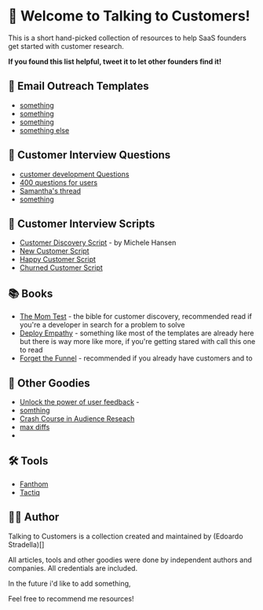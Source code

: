 # 👋 Welcome to Talking to Customers!

This is a short hand-picked collection of resources to help SaaS founders get started with customer research.

**If you found this list helpful, tweet it to let other founders find it!**

## 💌 Email Outreach Templates
* [something](https://wynter.com/post/customers-for-interviews)
* [something](https://twitter.com/sab8a/status/1750139712424091767)
* [something](https://www.groovehq.com/attachments/blog/non-scaleable-growth-tactics/a-request.png)
* [something else](https://cdn-aipmi.nitrocdn.com/pUHWBQidOlEeRPsGpymdfXQXdCAwwKii/assets/images/optimized/rev-c3155a1/encharge.io/wp-content/uploads/2019/08/personal-intro.jpg)


## 🔎 Customer Interview Questions
* [customer development Questions](https://mfishbein.com/the-ultimate-list-of-customer-development-questions/)
* [400 questions for users](https://mazedesign.notion.site/69479454c71a48c49dae6e4f8406bd9a?v=eeb8b6ff563c4f47a69a70ccd5d36c56)
* [Samantha's thread](https://twitter.com/samanthalcc/status/1567859143926599681?ref_src=twsrc%5Etfw%7Ctwcamp%5Etweetembed%7Ctwterm%5E1567859143926599681%7Ctwgr%5Ebe8958826cf224887267734f0f13f704902ec5b2%7Ctwcon%5Es1_&ref_url=https%3A%2F%2Fwww.notion.so%2Fedoardostradella%2FStudies-d19fbe731e774318ae655a41a8ff0341)
* [something](https://www.insightpipeline.com/customer-interview-questions)

## 💎 Customer Interview Scripts
* [Customer Discovery Script](https://deployempathy.substack.com/p/customer-interview-script-discovery-phase-i-e-before-you-ve-built-anything-415336) - by Michele Hansen
* [New Customer Script](https://deployempathy.substack.com/p/customer-interview-script-template-relatively-new-customer-aka-jtbd-switch-interview-415338)
* [Happy Customer Script](https://deployempathy.substack.com/p/customer-interview-script-happy-customer-415341)
* [Churned Customer Script](https://deployempathy.substack.com/p/customer-interview-script-churned-customer-415342)

## 📚 Books
* [The Mom Test](https://www.momtestbook.com/) - the bible for customer discovery, recommended read if you're a developer in search for a problem to solve
* [Deploy Empathy](https://deployempathy.com/) - something like most of the templates are already here but there is way more like more, if you're getting stared with call this one to read
* [Forget the Funnel](https://www.forgetthefunnel.com/customer-led-growth/book) - recommended if you already have customers and to


## 🚀 Other Goodies
* [Unlock the power of user feedback](https://growthroadmaps.beehiiv.com/p/unlock-power-user-feedback) - 
* [somthing](https://demandmaven.substack.com/p/how-to-not-do-product-discovery)
* [Crash Course in Audience Reseach](https://www.forgetthefunnel.com/resources/saas-audience-research-habits)
* [max diffs](https://demandmaven.substack.com/p/maxdiff-the-secret-to-getting-the)
* [](https://valchanova.me/customer-development-jobs-to-be-done/)


## 🛠 Tools
* [Fanthom](https://fathom.video/)
* [Tactiq](https://tactiq.io/)


## 👩‍💻 Author
Talking to Customers is a collection created and maintained by (Edoardo Stradella)[]

All articles, tools and other goodies were done by independent authors and companies. All credentials are included.

In the future i'd like to add something,

Feel free to recommend me resources!
